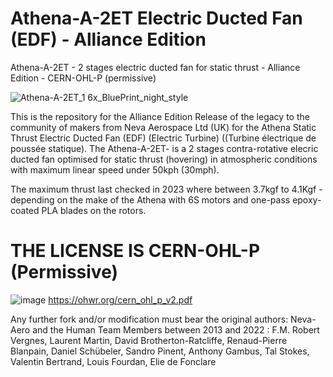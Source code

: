 # Athena-A-2ET Electric Ducted Fan (EDF) -  Alliance Edition
Athena-A-2ET - 2 stages electric ducted fan for static thrust - Alliance Edition - CERN-OHL-P (permissive)

![Athena-A-2ET_1 6x_BluePrint_night_style](https://github.com/Alliance-Open-Thrust/Athena-A-2ET-1.64_Alliance/assets/24481026/82b73361-a380-490d-9527-6b23617052e6)

This is the repository for the Alliance Edition Release of the legacy to the community of makers from Neva Aerospace Ltd (UK) for the Athena Static Thrust Electric Ducted Fan (EDF) (Electric Turbine) ((Turbine électrique de poussée statique).
The Athena-A-2ET- is a 2 stages contra-rotative elecric ducted fan optimised for static thrust (hovering) in atmospheric conditions with maximum linear speed under 50kph (30mph).

The maximum thrust last checked in 2023 where between 3.7kgf to 4.1Kgf - depending on the make of the Athena with 6S motors and one-pass epoxy-coated PLA blades on the rotors.


# THE LICENSE IS CERN-OHL-P (Permissive)
![image](https://github.com/Alliance-Open-Thrust/Athena-A-2ET-1.64_Alliance/assets/24481026/a52f917a-47ed-49f7-9073-155290a58159)
https://ohwr.org/cern_ohl_p_v2.pdf

Any further fork and/or modification must bear the original authors: Neva-Aero and the Human Team Members between 2013 and 2022 : F.M. Robert Vergnes, Laurent Martin, David Brotherton-Ratcliffe, Renaud-Pierre Blanpain, Daniel Schübeler, Sandro Pinent, Anthony Gambus, Tal Stokes, Valentin Bertrand, Louis Fourdan, Elie de Fonclare 


